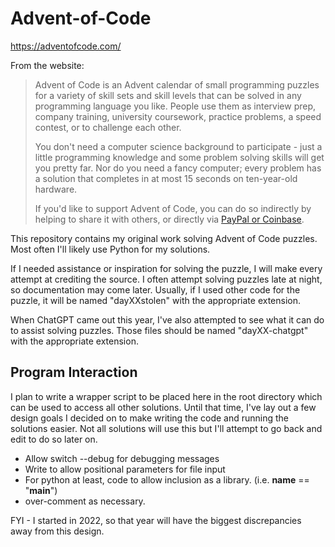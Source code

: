 # Advent-of-Code
https://adventofcode.com/

From the website:

>Advent of Code is an Advent calendar of small programming puzzles for a variety of skill sets and skill levels that can be solved in any programming language you like. People use them as interview prep, company training, university coursework, practice problems, a speed contest, or to challenge each other.
>
>You don't need a computer science background to participate - just a little programming knowledge and some problem solving skills will get you pretty far. Nor do you need a fancy computer; every problem has a solution that completes in at most 15 seconds on ten-year-old hardware.
>
>If you'd like to support Advent of Code, you can do so indirectly by helping to share it with others, or directly via [PayPal or Coinbase](https://adventofcode.com/2022/support).

This repository contains my original work solving Advent of Code puzzles. Most often I'll likely use Python for my solutions.

If I needed assistance or inspiration for solving the puzzle, I will make every attempt at crediting the source. I often attempt solving puzzles late at night, so documentation may come later. Usually, if I used other code for the puzzle, it will be named "dayXXstolen" with the appropriate extension.

When ChatGPT came out this year, I've also attempted to see what it can do to assist solving puzzles. Those files should be named "dayXX-chatgpt" with the appropriate extension.

## Program Interaction

I plan to write a wrapper script to be placed here in the root directory which can be used to access all other solutions. Until that time, I've lay out a few design goals I decided on to make writing the code and running the solutions easier. Not all solutions will use this but I'll attempt to go back and edit to do so later on.

- Allow switch --debug for debugging messages
- Write to allow positional parameters for file input
- For python at least, code to allow inclusion as a library. (i.e. __name__ == "__main__")
- over-comment as necessary.

FYI - I started in 2022, so that year will have the biggest discrepancies away from this design.